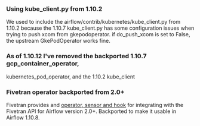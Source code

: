 ### Using kube_client.py from 1.10.2
We used to include the airflow/contrib/kubernetes/kube_client.py from 1.10.2
because the 1.10.7 kube_client.py has some configuration issues when
trying to push xcom from gkepodoperator. if do_push_xcom is set to False,
the upstream GkePodOperator works fine.

### As of 1.10.12 I've removed the backported 1.10.7 gcp_container_operator,
kubernetes_pod_operator, and the 1.10.2 kube_client

### Fivetran operator backported from 2.0+
Fivetran provides and [operator, sensor and hook](https://github.com/fivetran/airflow-provider-fivetran)
for integrating with the Fivetran API for Airflow version 2.0+. Backported to
make it usable in Airflow 1.10.8.
